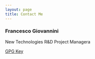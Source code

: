 ```yaml
---
layout: page
title: Contact Me
---
```


### Francesco Giovannini
New Technologies R&D Project Managera  
<!--- [francesco.giovannini [at] inria.fr](mailto:francesco.giovannini[at]inria.fr)  --->
[GPG Key](https://pgp.mit.edu/pks/lookup?op=get&search=0xF11F3CCA673A7BC2)  
